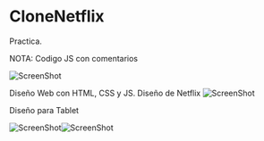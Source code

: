 # CloneNetflix
Practica.

NOTA: Codigo JS con comentarios

![ScreenShot](https://raw.github.com/Gamas-G/CloneNetflix/master/img/Screen4.png)

Diseño Web con HTML, CSS y JS. Diseño de Netflix
![ScreenShot](https://raw.github.com/Gamas-G/CloneNetflix/master/img/Screen.png)

Diseño para Tablet

![ScreenShot](https://raw.github.com/Gamas-G/CloneNetflix/master/img/Screen2.png)![ScreenShot](https://raw.github.com/Gamas-G/CloneNetflix/master/img/Screen3.png)
